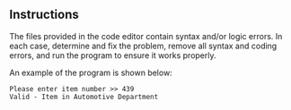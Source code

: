 ## Instructions

The files provided in the code editor contain syntax and/or logic errors. In each case, determine and fix the problem, remove all syntax and coding errors, and run the program to ensure it works properly.

An example of the program is shown below:

```
Please enter item number >> 439
Valid - Item in Automotive Department
```
